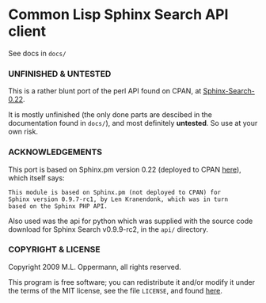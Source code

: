 Common Lisp Sphinx Search API client
===========

See docs in `docs/`


### UNFINISHED & UNTESTED

This is a rather blunt port of the perl API found on CPAN, at
[Sphinx-Search-0.22](http://search.cpan.org/~jjschutz/Sphinx-Search-0.22/).

It is mostly unfinished (the only done parts are descibed in the
documentation found in `docs/`), and most definitely **untested**. So
use at your own risk.


### ACKNOWLEDGEMENTS

This port is based on Sphinx.pm version 0.22 (deployed to CPAN
[here](http://search.cpan.org/~jjschutz/Sphinx-Search-0.22/)), which
itself says:

    This module is based on Sphinx.pm (not deployed to CPAN) for
    Sphinx version 0.9.7-rc1, by Len Kranendonk, which was in turn
    based on the Sphinx PHP API.

Also used was the api for python which was supplied with the source code
download for Sphinx Search v0.9.9-rc2, in the `api/` directory.


### COPYRIGHT & LICENSE

Copyright 2009 M.L. Oppermann, all rights reserved.

This program is free software; you can redistribute it and/or modify it
under the terms of the MIT license, see the file `LICENSE`, and found
[here](http://www.opensource.org/licenses/mit-license.php).
